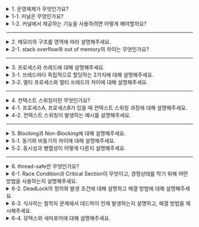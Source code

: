 <details>
  <summary>1. 운영체제가 무엇인가요?</summary>

  운영체제는 하드웨어 자원을 관리하고, 응용 프로그램와 하드웨어 사이를 중재하는 인터페이스를 의미한다.
</details>
<details>
  <summary>1-1. 커널은 무엇인가요?</summary>

`메모리에 상주하는 운영체제의 핵심부분`이다. 

프로그램이 실행되기 위해서는 메인 메모리에 적재된 상태여야 한다. 운영체제 역시 프로그램이기 때문에 메인 메모리에 적재 되어야 하나, 운영체제의 크기가 너무 커서 비효율적이다.
</details>
<details>
  <summary>1-2. 커널에서 제공하는 기능을 사용하려면 어떻게 해야할까요?</summary>
  
`System Call`을 이용한다. System Call은 사용자나 응용프로그램이 커널에서 제공하는 기능을 사용하기 위한 `인터페이스`이다.

운영체제는 커널이 제공하는 서비스를 '시스템 콜'을 사용해야만 이용할 수 있도록 제한함으로써 `컴퓨터 자원을 보호`하면서 사용자나 응용프로그램에게 서비스를 제공할 수 있다.
</details>

---

<details>
  <summary>2. 메모리의 구조를 영역에 따라 설명해주세요.</summary>

1. 코드 영역(텍스트 영역) :

실행할 프로그램의 코드가 저장되는 영역으로, '텍스트' 영역이라고도 부릅니다. CPU는 해당 코드 영역에 저장된 명령어를 하나씩 가져가서 처리하게 됩니다.

2. 데이터 영역(static 영역) :

전역 변수와 정적 변수가 저장되는 영역으로, 프로그램이 시작하는 동시에 할당되며, 프로그램이 종료되면 소멸합니다.

3. 힙 영역 (Heap) :

사용자가 직접 관리하는 영역이며 메모리 공간이 동적으로 할당 및 헤제됩니다. 동적으로 할당되므로 new로 생성한 object가 많아질 수록 힙 영역의 크기가 늘어나게 됩니다.

4. 스택 영역 (Stack) :

함수의 호출에 따른 지역변수와 매개변수가 저장되는 영역으로, 컴파일 시 크기가 결정됩니다. 함수의 호출과 함께 할당되고, 함수의 호출이 종료되면 소멸합니다.
</details>
<details>
  <summary>2-1. stack overflow와 out of memory의 차이는 무엇인가요?</summary>
  
stack overflow

- 프로그램이 가능한 `stack 영역`보다 많이 사용할 때 발생
- 예시) 재귀 구현 시 종료 조건을 설정하지 않은 경우

 out of memory

- `heap 영역`을 더 이상 사용할 수 없을 때 발생
- 예시) 메모리를 할당만하고 해제하지 않는 경우
</details>

---

<details>
  <summary>3. 프로세스와 쓰레드에 대해 설명해주세요.</summary>

**1) 프로세스**

- 메인 메모리(주기억장치)에 적재되어 실행되는 프로그램을 의미합니다.
- PCB, code, data, heap, stack 영역을 갖습니다.
- 프로세스별 각각의 영역을 갖기 때문에 별다른 동기화 작업이 필요하지 않습니다.
- 프로세스별 각각의 영역을 갖기 때문에 context switching 비용이 큽니다.
- 프로세스 쓰레드보다 무겁기 때문에 생성 시간이 더 깁니다.
- 한 프로세스에서 오류가 생기더라도 다른 프로세스에 영향을 주지 않습니다.

**2) 쓰레드**

- 한 프로세스 내의 실행 단위, 실행의 흐름을 의미합니다.
- stack 영역만 별도로 갖고, 나머지 영역(code, data, heap)에 대해서는 해당 쓰레드를 포함한 프로세스의 자원을 공유합니다.
- stack 영역 외부의 공유 자원에 대해 접근 시 동기화 작업이 필요합니다.
- stack 영역 외부를 공유하므로 컨텍스트 스위칭 비용이 적습니다.
- 쓰레드는 프로세스보다 가볍기 때문에 생성 시간이 더 짧습니다.
- 한 쓰레드에서 오류가 생기면, 나머지 프로세스 내의 쓰레드에 영향을 줄 수 있습니다.

</details>
<details>
  <summary>3-1. 쓰레드마다 독립적으로 할당하는 2가지에 대해 설명해주세요.</summary>

스택 영역, PC Register를 독립적으로 할당합니다.

스택 영역 : 독립적으로 스택을 갖는다는 것은 곧 독립적으로 함수 호출이 가능하다는 것을 의미합니다. 즉, 프로세스 내의 독립적인 실행 흐름을 만들기 위해 쓰레드마다 스택 영역을 갖습니다.

PC Register : PC Register 값은 쓰레드가 명령어를 어디까지 수행했는 지를 나타냅니다. 쓰레드는 CPU를 할당받았다가, 스케줄러에 의해서 선점당해 컨텍스트 스위칭이 일어납니다. 따라서 다시 해당 쓰레드가 실행될 때 어디까지 실행이 되었는지 알아야 하므로 독립적으로 PC Register 값을 갖게 됩니다.
</details>
<details>
  <summary>3-2. 멀티 프로세스와 멀티 쓰레드의 차이에 대해 설명해주세요.</summary>

- 멀티 프로세스는 하나의 프로세스가 망가지더라도 다른 곳에 영향을 미치지 않지만 멀티 스레드는 스레드에 문제가 생기면 전체가 망가질 수 있다.
- 멀티 프로세스는 컨텍스트 스위칭시 메모리 영역 모두를 교체해야하지만 멀티 스레드는 스택과 레지스터 일부만 변경하면 되서 `컨텍스트 스위칭 비용`이 적다.
</details>

---

<details>
  <summary>4. 컨텍스트 스위칭이란 무엇인가요?</summary>

CPU/코어에서 실행 중이던 프로세스/스레드가 다른 프로세스/스레드로 교체되는 것
</details>
<details>
  <summary>4-1. 프로세스A, 프로세스B가 있을 때 컨텍스트 스위칭 과정에 대해 설명해주세요.</summary>
![Alt text](image-1.png)

A라는 프로세스가 running 상태이고 B라는 프로세스가 ready 상태라고 할 때,

1. 스케줄러가 A 프로세스의 실행을 중단하고 B 프로세스를 실행할 것을 요청함
2. A프로세스에서 Stack의 데이터 위치를 가리키고 있는 `SP(Stack pointer)`의 값과 다음 실행해야하는 코드의 주소값을 가지고 있는 `PC(Program Counter)`의 값을 PCB에 저장함 (운영체제에서 관리)SP와 PC는 모두 중앙처리장치 안의 레지스터이다.
3. A프로세스는 ready 또는 block 상태로 바뀌고, CPU에서 B 프로세스를 실행함. 이 과정을 통해 B 프로세스의 상태가 ready에서 running으로 바뀌는데, 이 작업을 디스패치(dispatch)라고 한다.
4. 반대로 다시 B프로세스에서 A프로세스로 컨텍스트 스위칭을 할 경우, B프로세스의 SP값과 PC값을 PCB에 저장하고(이 때 PCB는 A프로세스의 위치값을 저장하는 PCB와는 별도로 생성되는 메모리 공간임) A프로세스의 PCB에서 SP값과 CP값을 찾아 SP와 PC에 덮어씌움.
</details>
<details>
  <summary>4-2. 컨텍스트 스위칭이 발생하는 예시를 설명해주세요.</summary>

I/O 작업은 오랜 시간이 걸리기 때문에 그동안 CPU는 대기 상태에 들어갑니다. 

컨텍스트 스위칭을 통해 다른 프로세스나 쓰레드의 작업으로 전환한다면, CPU의 사용률을 높일 수 있습니다.

컨텍스트 스위칭을 진행하는 동안 다른 작업을 할 수 없는데(오버헤드), 보통 이 시간보다 I/O 작업이 더 오래 걸리기 때문에 컨텍스트 스위칭을 하는 것이 효율적입니다. 또한 컨텍스트 스위칭이 있기 때문에 여러 프로세스를 처리할 수 있습니다.
</details>

---

<details>
  <summary>5. Blocking과 Non-Blocking에 대해 설명해주세요.</summary>

Blocking : 자신의 작업을 진행하다가 다른 주체의 작업이 시작되면 다른 작업이 끝날때까지 **기다렸다가** 자신의 작업을 시작하는 것

Non-Blocking : 다른 주체의 작업에 **관련없이** 자신의 작업을 하는 것
</details>
<details>
  <summary>5-1. 동기와 비동기의 차이에 대해 설명해주세요.</summary>

Synchronous (동기) : 작업을 동시에 수행하거나, 동시에 끝나거나, **끝나는 동시에 시작함을 의미**

Asynchronous (비동기) : 시작, 종료가 일치하지 않으며, **끝나는 동시에 시작을 하지 않음**을 의미 (일을 바로 처리하지 않아도 괜찮다.)

<예시>

Blocking & Sync

- 결과를 기다리다가(Blocking) 반환하면 해당 업무를 바로 처리(Sync) → 자바의 scanner

Non-Blocking & Sync

- 결과는 기다리지 않지만(Non-Blocking) 결과 여부를 자주 요청 후 해당 업무 바로 처리(Sync) → 게임에서 맵을 넘어갈 때 (해당 데이터를 가져올 때 로딩창의 비율)

Blocking & Async

- 결과를 기다리다가(Blocking) 반환해도 할 일이 있으면 끝내고(Async) 반환된 일을 처리 → 굳이 안쓴다. (개발자가 실수할 때)

Non-Blocking & Async

- 결과를 기다리지 않고(Non-Blocking) 결과를 받으면 할 일을 먼저 끝내고(Async) 반환된 일을 처리 → 자바스크립트에서 API 요청을 하고 다른 작업을 하다가 콜백을 통해서 추가적인 작업을 할 때
</details>
<details>
  <summary>5-2. 동시성과 병렬성이 어떻게 다른지 설명해주세요.</summary>
  
동시성은 멀티 프로그래밍 (Multi-Programming)에서 나온 개념으로, 주기억장치에 여러 프로세스를 적재해서 Context Switching을 통해 동시에 실행되는 것 처럼 보이게 하는 것을 의미합니다. 실제로는 동시에 실행되는 것이 아니라, 번갈아 실행하는 것입니다. 싱글 코어에서 멀티스레드를 동작시키기 위한 방식입니다.

병렬성은 멀티 프로세싱 (Multi-Processing)에서 나온 개념으로, 실제로 동시에 여러 프로세스를 병렬적으로 실행하는 방식입니다. 병렬적으로 실행하기 위해서는 CPU가 멀티코어여야 합니다.

</details>

---

<details>
  <summary>6. thread-safe란 무엇인가요?</summary>

멀티 스레드 프로그래밍에서 일반적으로 어떤 함수나 변수, 혹은 객체가 여러 스레드로부터 동시에 접근이 이루어져도 프로그램의 실행에 문제가 없는 것을 말한다.
</details>
<details>
  <summary>6-1. Race Condition과 Critical Section이 무엇이고, 경쟁상태를 막기 위해 어떤 방법을 사용하는지 설명해주세요.</summary>

두 개 이상의 쓰레드가 공유자원에 대해 접근하려고 서로 경쟁하는 것을 'Race Condition(경쟁상태)'라고 합니다.

이 공유자원이 존재하는 구간으로 Race Condition이 일어날 수 있는 영역을 'Critical Section(임계영역)'이라고 합니다.

이러한 임계영역에 대한 경쟁상태를 제거하기 위해서 한 공유자원에 대해서 한 쓰레드에만 접근을 허락하도록 하는 '상호배제(Mutual Exclusion)'를 사용합니다.
</details>

<details>
  <summary>6-2. DeadLock의 정의와 발생 조건에 대해 설명하고 해결 방법에 대해 설명해주세요.</summary>

DeadLock(교착상태)는, 두 개 이상의 프로세스나 쓰레드가 서로 자원을 기다리면서 무한히 대기하는 상태를 의미합니다.

DeadLock이 발생하기 위한 조건은 4가지가 있습니다.

- 상호 배제 (Mutual Exclusion)
    - 한 자원에 여러 프로세스가 동시에 접근할 수 없다.
- 점유 대기 (Hold and Wait)
    - 하나의 자원을 소유한 상태에서 다른 자원을 기다린다.
- 비선점 (Non-preemption)
    - 프로세스가 어떤 자원의 사용을 끝낼 때까지 프로세스의 자원을 뺏을 수 없다.
- 순환 대기 (Circular Wait)
    - 각 프로세스가 순환적으로 다음 프로세스가 요구하는 자원을 갖고 있다.

<해결 방법>

- 예방(Prevention)
    - 교착 상태 조건 중 **하나를 제거함**으로 데드락이 발생하지 않도록 예방하는 방식
    - 자원 낭비가 심하다.
- 회피(Avoidance)
    - **데드락 발생 가능성을 인정하면서도 적절하게 회피하는 방식**
    - 은행원 알고리즘
        - 프로세스가 자원을 요구할 때 시스템은 자원을 할당한 후에도 안정 상태로 남아있게 되는지를 사전에 검사하는 알고리즘
        - 발생하지 않으면 자원을 할당하고, 발생하면 다른 프로세스가 자원을 해제할 때까지 대기한다.
        - 안전상태: 시스템이 교착상태를 일으키지 않으면서 각 프로세스가 요구한 최대 요구량만큼 필요한 자원을 할당해 줄 수 있는 상태
        - 항상 안전 상태를 유지할 수 있다는 장점이 있으나 최대 자원 요구량을 미리 알아야 하고 항상 불안전 상태를 방지해야 하므로 자원 이용도가 낮다.
- 회복(Recovery)
    - 은행원 알고리즘과 유사하게 시스템의 자원 할당 상태를 갖고 데드락이 발생했는지 여부를 탐색한다.
    - 탐지했다면 데드락을 회복한다.
        - 데드락 상태의 프로세스 모두 중단시키기
        - 프로세스를 하나씩 중단 시킬 때마다 탐지 알고리즘으로 데드락을 탐지하면서 회복시키기
        - 자원 선점을 통해 해결하기(교착 상태에 있는 프로세스가 점유하고 있는 자원을 선점하여 다른 프로세스에 할당)
</details>

<details>
  <summary>6-3. 식사하는 철학자 문제에서 데드락이 언제 발생하는지 설명하고, 해결 방법을 제시해주세요.</summary>
![Alt text](image.png)

"식사하는 철학자 문제"

다섯 명의 철학자가 원탁에 앉아 있고, 각자의 앞에는 스파게티가 있고 양옆에 포크가 하나씩 있다. 그리고 각각의 철학자는 다른 철학자에게 말을 할 수 없다. 이때 철학자가 스파게티를 먹기 위해서는 양 옆의 포크를 동시에 들어야 한다.

모든 철학자가 방에 입장한 후, 각자의 왼쪽포크를 5명이 모두 드는 경우에 DeadLock이 발생합니다.

1. 5명 모두 자신의 왼쪽 포크를 들고 있으므로 '점유대기'
2. 남이 포크를 뺏어주지 않음 '비선점'
3. 서로 오른쪽 포크를 놓기만을 기다림 '환형대기'
4. 각 포크에 대해 한 사람만 들 수 있음 '상호배제'

이 문제를 해결하기 위해서, 카운팅 세마포어를 사용합니다.

방에 대한 입장 정원을 카운팅 세마포어로 설계해, 최대 4명만 들어온다면 방 안의 모든 사람들이 왼쪽 포크를 든다 하더라도 DeadLock이 일어나지 않습니다.
</details>

<details>
  <summary>6-4. 뮤텍스와 세마포어에 대해 설명해주세요.</summary>

- 뮤텍스
    - **오직 1개만의 스레드(또는 프로세스)만 접근** 할 수 있다.
    - 1개만 접근 가능하므로 반드시 락을 획득한 프로세스가 락을 해제해야 한다.
- 세마포어
    - **세마포어 변수만큼의 스레드(또는 프로세스)가 접근** 할 수 있다.
    - 현재 수행중인 프로세스가 아닌 다른 프로세스가 세마포어를 해제할 수 있다.
</details>

